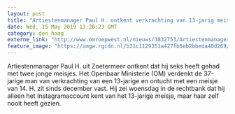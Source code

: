 ```yaml
---
layout: post
title: "Artiestenmanager Paul H. ontkent verkrachting van 13-jarig meisje"
date: Wed, 15 May 2019 13:20:23 GMT
category: den_haag
externe_link: "http://www.omroepwest.nl/nieuws/3832753/Artiestenmanager-Paul-H-ontkent-verkrachting-van-13-jarig-meisje"
feature_image: "https://imgw.rgcdn.nl/b31c1129351a427fb5eb2bbeda40d269/opener/3768037.jpg"
---
```


Artiestenmanager Paul H. uit Zoetermeer ontkent dat hij seks heeft gehad met twee jonge meisjes. Het Openbaar Ministerie (OM) verdenkt de 37-jarige man van verkrachting van een 13-jarige en ontucht met een meisje van 14. H. zit sinds december vast. Hij zei woensdag in de rechtbank dat hij alleen het Instagramaccount kent van het 13-jarige meisje, maar haar zelf nooit heeft gezien.

